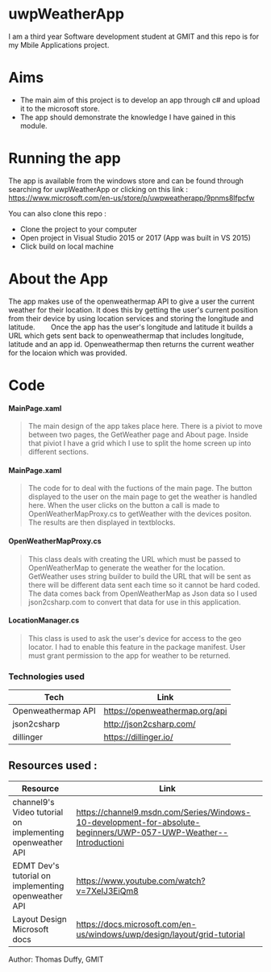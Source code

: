 # uwpWeatherApp

I am a third year Software development student at GMIT and this repo is for my Mbile Applications project.

# Aims

  - The main aim of this project is to develop an app through c# and upload it to the microsoft store. 
  - The app should demonstrate the knowledge I have gained in this module.

# Running the app

The app is available from the windows store and can be found through searching for uwpWeatherApp or clicking on this link : https://www.microsoft.com/en-us/store/p/uwpweatherapp/9pnms8lfpcfw

You can also clone this repo :
  - Clone the project to your computer
  - Open project in Visual Studio 2015 or 2017 (App was built in VS 2015)
  - Click build on local machine
# About the App 
The app makes use of the openweathermap API to give a user the current weather for their location. It does this by getting the user's current position from their device by using location services and storing the longitude and latitude. 
&nbsp;&nbsp;&nbsp;&nbsp;&nbsp;&nbsp; Once the app has the user's longitude and latitude it builds a URL which gets sent back to openweathermap that includes longitude, latitude and an app id. Openweathermap then returns the current weather for the locaion which was provided.

# Code

#### MainPage.xaml 

> The main design of the app takes place here. There is a piviot to move between two pages, the GetWeather page and About page.
>Inside that piviot I have a grid which I use to split the home screen up into different sections.

#### MainPage.xaml

> The code for to deal with the fuctions of the main page. The button displayed to the user on the main page to get the weather is handled here. When the user clicks on the button a call is made to OpenWeatherMapProxy.cs to getWeather with the devices positon. The results are then displayed in textblocks.

#### OpenWeatherMapProxy.cs

>This class deals with creating the URL which must be passed to OpenWeatherMap to generate the weather for the location.
>GetWeather uses string builder to build the URL that will be sent as there will be different data sent each time so it cannot be hard coded.
> The data comes back from OpenWeatherMap as Json data so I used json2csharp.com to convert that data for use in this application. 


#### LocationManager.cs
> This class is used to ask the user's device for access to the geo locator.
> I had to enable this feature in the package manifest.
> User must grant permission to the app for weather to be returned.



### Technologies used

| Tech | Link |
| ------ | ------ |
| Openweathermap API | https://openweathermap.org/api |
| json2csharp | http://json2csharp.com/ |
| dillinger | https://dillinger.io/ |

## Resources used :
| Resource | Link |
| ------ | ------ |
| channel9's Video tutorial on implementing openweather API | https://channel9.msdn.com/Series/Windows-10-development-for-absolute-beginners/UWP-057-UWP-Weather--Introductioni |
| EDMT Dev's tutorial on implementing openweather API |https://www.youtube.com/watch?v=7XeIJ3EiQm8|
|Layout Design Microsoft docs | https://docs.microsoft.com/en-us/windows/uwp/design/layout/grid-tutorial|

  
Author: Thomas Duffy, GMIT
